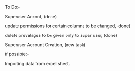 To Do:-


Superuser Accont, (done)

update permissions for certain columns to be changed, (done)

delete prevalages to be given only to super user, (done)

Superuser Account Creation, (new task)

if possible:-

Importing data from excel sheet.
